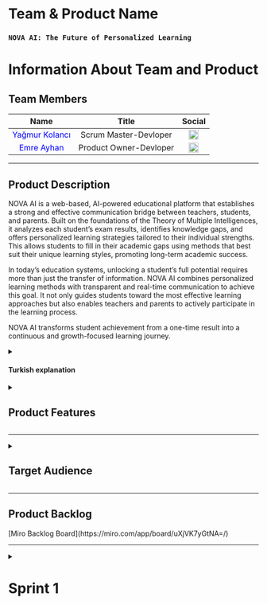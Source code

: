   # **Team & Product Name**

  ### **`NOVA AI: The Future of Personalized Learning`**

  # Information About Team and Product


## Team Members

| Name | Title | Social |
|:-------:| :-----:| :--------:|
| <a href="https://github.com/yagmur-kolanc" style="text-decoration:none; color:blue;">Yağmur Kolancı</a> | Scrum Master-Devloper | [<img src="https://upload.wikimedia.org/wikipedia/commons/c/ca/LinkedIn_logo_initials.png" alt="LinkedIn" width="20"/>](https://https://www.linkedin.com/in/ya%C4%9Fmur-kolanc%C4%B1/) |
| <a href="https://github.com/emreayhn" style="text-decoration:none; color:blue;">Emre Ayhan</a> | Product Owner-Devloper | [<img src="https://upload.wikimedia.org/wikipedia/commons/c/ca/LinkedIn_logo_initials.png" alt="LinkedIn" width="20"/>](https://www.linkedin.com/in/emre-ayhan-/) |



---

  <summary><h2>Product Description</h2></summary>

NOVA AI is a web-based, AI-powered educational platform that establishes a strong and effective communication bridge between teachers, students, and parents. Built on the foundations of the Theory of Multiple Intelligences, it analyzes each student’s exam results, identifies knowledge gaps, and offers personalized learning strategies tailored to their individual strengths. This allows students to fill in their academic gaps using methods that best suit their unique learning styles, promoting long-term academic success.

In today’s education systems, unlocking a student’s full potential requires more than just the transfer of information. NOVA AI combines personalized learning methods with transparent and real-time communication to achieve this goal. It not only guides students toward the most effective learning approaches but also enables teachers and parents to actively participate in the learning process.

NOVA AI transforms student achievement from a one-time result into a continuous and growth-focused learning journey.

  <details>
    <summary><h4>Turkish explanation</h4></summary>

NOVA AI, öğretmen, öğrenci ve veli arasında güçlü ve etkili bir iletişim ağı kuran, yapay zeka destekli web tabanlı bir eğitim platformudur. Çoklu Zeka Kuramı temel alınarak geliştirilen altyapısı sayesinde, her öğrencinin sınav sonuçlarını analiz eder; eksik olduğu konuları belirler ve bireysel güçlü yönlerine uygun kişiselleştirilmiş öğrenme stratejileri sunar. Böylece öğrenci, kendi öğrenme stiline en uygun yöntemle eksiklerini tamamlayabilir ve akademik başarısını sürdürülebilir şekilde artırabilir.

Günümüz eğitim sistemlerinde öğrenci potansiyelini en üst düzeye çıkarmak yalnızca bilgi aktarmakla sınırlı değildir. NOVA AI, bu hedefe ulaşmak için kişiye özel öğrenme yöntemlerini, şeffaf ve gerçek zamanlı iletişimle birleştirir. Öğrencilerin doğru öğrenme yollarına ulaşmasını sağlarken, öğretmen ve velilerin de sürece aktif katılımını mümkün kılar.

NOVA AI, öğrenci başarısını anlık bir sonuçtan çıkarıp, sürekli gelişimi odağına alan bir öğrenme sürecine dönüştürür.


    
  </details>
  
<details>
 
<summary><h2>Product Features</h2></summary>

- **Multiple Intelligence Integration:** Personalized study recommendations tailored to each student’s intelligence type.  
- **Performance Tracking:** Detailed student performance analysis based on teacher-input exam results.  
- **AI-Powered Suggestions:** Identifies weak topics from incorrect answers and suggests effective learning methods.  
- **Instant Parent Notifications:** Provides real-time updates to parents about their child’s weaknesses and recommended study plans.  
- **Continuous Feedback & Motivation:** Encourages students with progress tracking, smart feedback, and motivational success stories.

  <details>
    <summary><h4>Turkish explanation</h4></summary>
   ## Ürün Özellikleri

   - **Çoklu Zeka Entegrasyonu:** Her öğrencinin zeka tipine göre kişiselleştirilmiş çalışma önerileri.  
  - **Performans Takibi:** Öğretmenlerin girdiği sınav sonuçlarına dayalı detaylı öğrenci performans analizi.  
    - **Yapay Zeka Destekli Öneriler:** Yanlış cevaplardan eksik konuları tespit eder ve etkili öğrenme yöntemleri önerir.  
   - **Anlık Veli Bildirimleri:** Velilere, çocuklarının eksikleri ve önerilen çalışma planları hakkında gerçek zamanlı bilgi      verir.  
    - **Sürekli Geri Bildirim ve Motivasyon:** İlerleme takibi, akıllı geri bildirimler ve motivasyon sağlayan başarı     hikayeleri ile öğrenciyi teşvik eder
  
  </details>

</details>

---
<details>
  <summary><h2>Target Audience</h2></summary>


**NOVA AI** is designed for three main user groups involved in the education process:

###  Parents  
Parents who want to clearly understand their child’s weaknesses in exams and learn how to support their learning more effectively.

###  Teachers  
Subject teachers who need to track students’ exam results by topic and provide quick, personalized feedback to parents with the help of AI.

### Educational Institutions  
Schools, learning centers, and education professionals who aim to monitor student progress with data-driven insights and enhance communication with parents through digital tools.
<details>
    <summary><h4>Turkish explanation</h4></summary>
 
**NOva AI**, eğitim sürecinde rol alan üç temel kullanıcı grubuna odaklanır:  

### Veliler  
Çocuğunun sınavlardaki eksiklerini açıkça görmek ve nasıl destek olacağını öğrenmek isteyen ebeveynler.  
### Öğretmenler   
Öğrencilerinin sınav sonuçlarını konu bazlı takip etmek ve velilere kişiselleştirilmiş geri bildirim sunmak isteyen branş öğretmenleri. 
###  Eğitim Kurumları 
 Öğrenci gelişimini veriye dayalı izlemek ve veli iletişimini dijitalleştirmek isteyen okullar ve özel öğretim kurumları.  

 </details>
  
</details>

---
<summary><h2>Product Backlog</h2></summary>
[Miro Backlog Board](https://miro.com/app/board/uXjVK7yGtNA=/)

</details>

---

<details>
  <summary><h1>Sprint 1</h1></summary>

    Here is the English version of your Sprint 1 summary:

---

## Sprint 1 Goals

* Team roles were clarified
* Product idea was defined: NOVA AI
* GitHub repository was created
* Product Backlog and User Stories were prepared
* AI solution architecture was outlined at a high level
* Technologies to be used were decided as React and Django

## Sprint Deliverables

* [x] README.md
* [x] backlog.md
* [x] user\_stories.md
* [x] sprint1\_notes.md
* [ ] Sprint Board (Trello/Jira link and screenshot to be added)

---




  ---
 
